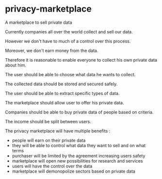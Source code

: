 # privacy-marketplace
A marketplace to sell private data

Currently companies all over the world collect and sell our data.

However we don't have to much of a control over this process.

Moreover, we don't earn money from the data.

Therefore it is reasonable to enable everyone to collect his own private data about him.

The user should be able to choose what data he wants to collect.

The collected data should be stored and secured safely.

The user should be able to extract specific types of data.

The marketplace should allow user to offer his private data.

Companies should be able to buy private data of people based on criteria.

The income should be split between users.

The privacy marketplace will have multiple benefits :

- people will earn on their private data
- they will be able to control what data they want to sell and on what terms
- purchaser will be limited by the agreement increasing users safety
- marketplace will open new possibilities for research and services
- users will have the control over the data
- marketplace will demonopolize sectors based on private data
